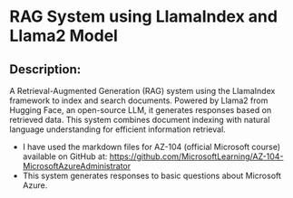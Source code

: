 # RAG System using LlamaIndex and Llama2 Model
## Description:
A Retrieval-Augmented Generation (RAG) system using the LlamaIndex framework to index and search documents. Powered by Llama2 from Hugging Face, an open-source LLM, it generates responses based on retrieved data. This system combines document indexing with natural language understanding for efficient information retrieval.

- I have used the markdown files for AZ-104 (official Microsoft course) available on GitHub at: https://github.com/MicrosoftLearning/AZ-104-MicrosoftAzureAdministrator
- This system generates responses to basic questions about Microsoft Azure.
